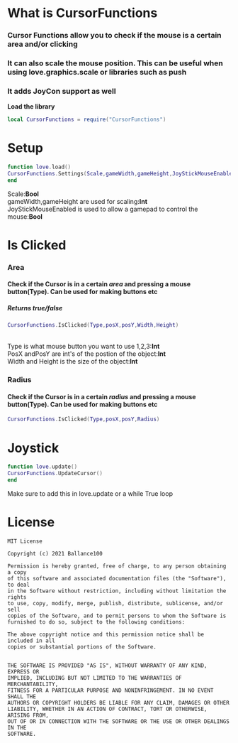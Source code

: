 # What is CursorFunctions
### Cursor Functions allow you to check if the mouse is a certain area and/or clicking
### It can also scale the mouse position. This can be useful when using love.graphics.scale or libraries such as push
### It adds JoyCon support as well 






**Load the library**
```lua
local CursorFunctions = require("CursorFunctions")
```
# Setup
```lua
function love.load()
CursorFunctions.Settings(Scale,gameWidth,gameHeight,JoyStickMouseEnabled)
end
```
Scale:**Bool**
<br >gameWidth,gameHeight are used for scaling:**Int**
<br >JoyStickMouseEnabled is used to allow a gamepad to control the mouse:**Bool**</br >

# Is Clicked
### Area
#### Check if the Cursor is in a certain *area* and pressing a mouse button(Type). Can be used for making buttons etc
##### Returns true/false
```lua
CursorFunctions.IsClicked(Type,posX,posY,Width,Height)
```
<br >Type is what mouse button you want to use 1,2,3:**Int**</br >
PosX andPosY are int's of the postion of the object:**Int**</br >
Width and Height is the size of the object:**Int**
### Radius
#### Check if the Cursor is in a certain *radius* and pressing a mouse button(Type). Can be used for making buttons etc
```lua
CursorFunctions.IsClicked(Type,posX,posY,Radius)
```

# Joystick
```lua
function love.update()
CursorFunctions.UpdateCursor()
end
```
Make sure to add this in love.update or a while True loop


# License

```
MIT License

Copyright (c) 2021 Ballance100

Permission is hereby granted, free of charge, to any person obtaining a copy
of this software and associated documentation files (the "Software"), to deal
in the Software without restriction, including without limitation the rights
to use, copy, modify, merge, publish, distribute, sublicense, and/or sell
copies of the Software, and to permit persons to whom the Software is
furnished to do so, subject to the following conditions:

The above copyright notice and this permission notice shall be included in all
copies or substantial portions of the Software.


THE SOFTWARE IS PROVIDED "AS IS", WITHOUT WARRANTY OF ANY KIND, EXPRESS OR
IMPLIED, INCLUDING BUT NOT LIMITED TO THE WARRANTIES OF MERCHANTABILITY,
FITNESS FOR A PARTICULAR PURPOSE AND NONINFRINGEMENT. IN NO EVENT SHALL THE
AUTHORS OR COPYRIGHT HOLDERS BE LIABLE FOR ANY CLAIM, DAMAGES OR OTHER
LIABILITY, WHETHER IN AN ACTION OF CONTRACT, TORT OR OTHERWISE, ARISING FROM,
OUT OF OR IN CONNECTION WITH THE SOFTWARE OR THE USE OR OTHER DEALINGS IN THE
SOFTWARE.
```
